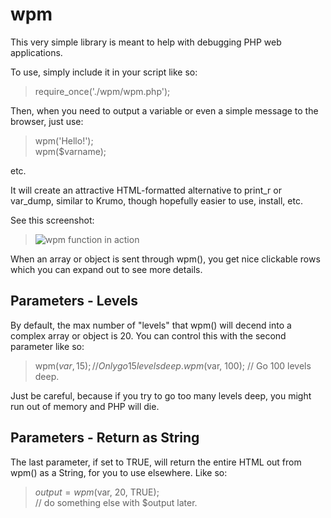 # wpm
This very simple library is meant to help with debugging PHP web applications.

To use, simply include it in your script like so:  
  >require_once('./wpm/wpm.php');

Then, when you need to output a variable or even a simple message to the browser, just use:  
 
  >wpm('Hello!');  
  >wpm($varname);  
 
 etc.  
 
 It will create an attractive HTML-formatted alternative to print_r or var_dump, similar to Krumo, though hopefully
 easier to use, install, etc.
 
 See this screenshot:  
 > ![wpm function in action](https://user-images.githubusercontent.com/11462492/124657253-e6328380-de67-11eb-863a-5bc37cc2167d.png)
 
 When an array or object is sent through wpm(), you get nice clickable rows which you can expand out to see more details.
 
 ## Parameters - Levels
 
 By default, the max number of "levels" that wpm() will decend into a complex array or object is 20.  You can control this with the second parameter like so:
 > wpm($var, 15); // Only go 15 levels deep.  
 > wpm ($var, 100); // Go 100 levels deep.  

Just be careful, because if you try to go too many levels deep, you might run out of memory and PHP will die.  

## Parameters - Return as String

The last parameter, if set to TRUE, will return the entire HTML out from wpm() as a String, for you to use elsewhere.  Like so:
> $output = wpm($var, 20, TRUE);  
> // do something else with $output later.  



